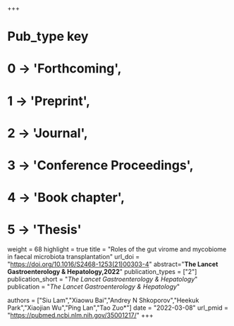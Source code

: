 +++
# Pub_type key
# 0 -> 'Forthcoming',
# 1 -> 'Preprint',
# 2 -> 'Journal',
# 3 -> 'Conference Proceedings',
# 4 -> 'Book chapter',
# 5 -> 'Thesis'

weight = 68
highlight = true
title = "Roles of the gut virome and mycobiome in faecal microbiota transplantation"
url_doi = "https://doi.org/10.1016/S2468-1253(21)00303-4"
abstract="**The Lancet Gastroenterology & Hepatology,2022**"
publication_types = ["2"]
publication_short = "*The Lancet Gastroenterology & Hepatology*"
publication = "*The Lancet Gastroenterology & Hepatology*"

authors = ["Siu Lam","Xiaowu Bai","Andrey N Shkoporov","Heekuk Park","Xiaojian Wu","Ping Lan","Tao Zuo*"]
date = "2022-03-08"
url_pmid = "https://pubmed.ncbi.nlm.nih.gov/35001217/"
+++
